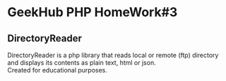 # GeekHub PHP HomeWork#3
## DirectoryReader
DirectoryReader is a php library that reads local or remote (ftp) directory and displays its contents as plain text, html or json.<br>
Created for educational purposes.